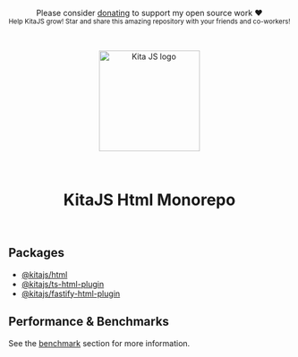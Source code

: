 <p align="center">
   Please consider <a href="https://github.com/sponsors/arthurfiorette" target="_blank">donating</a> to support my open source work ❤️
  <br />
  <sup>
   Help KitaJS grow! Star and share this amazing repository with your friends and co-workers!
  </sup>
</p>

<br />

<p align="center" >
  <a href="https://kita.js.org" target="_blank" rel="noopener noreferrer">
    <img src="https://kita.js.org/logo.png" width="180" alt="Kita JS logo" />
  </a>
</p>

<br />

<h1 align="center">
  KitaJS Html Monorepo
</h1>

<br />

## Packages

- [@kitajs/html](./packages/html)
- [@kitajs/ts-html-plugin](./packages/ts-html-plugin)
- [@kitajs/fastify-html-plugin](./packages/fastify-html-plugin)

## Performance & Benchmarks

See the [benchmark](./benchmarks) section for more information.
